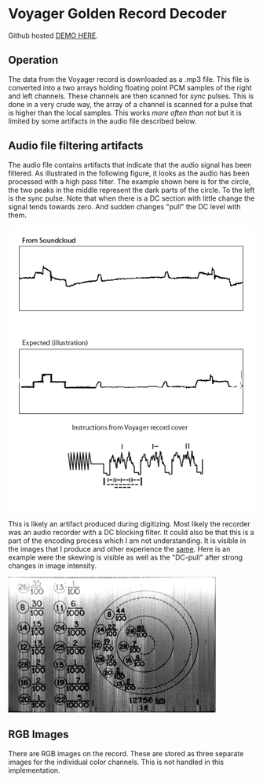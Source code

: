 # Voyager Golden Record Decoder

Github hosted [DEMO HERE](https://maltegruber.github.io/voyager-record-decoder).

## Operation
The data from the Voyager record is downloaded as a .mp3 file. This file is converted into a two arrays holding floating point PCM samples of the right and left channels. These channels are then scanned for *sync* pulses. This is done in a very crude way, the array of a channel is scanned for a pulse that is higher than the local samples. This works *more often than not* but it is limited by some artifacts in the audio file described below.

## Audio file filtering artifacts
The audio file contains artifacts that indicate that the audio signal has been filtered. As illustrated in the following figure, it looks as the audio has been processed with a high pass filter. The example shown here is for the circle, the two peaks in the middle represent the dark parts of the circle. To the left is the sync pulse. Note that when there is a DC section with little change the signal tends towards zero. And sudden changes "pull" the DC level with them.

![High pass filtering illustration](/doc/voyager-lp.png)

This is likely an artifact produced during digitizing. Most likely the recorder was an audio recorder with a DC blocking filter. It could also be that this is a part of the encoding process which I am not understanding. It is visible in the images that I produce and other experience the [same](https://boingboing.net/2017/09/05/how-to-decode-the-images-on-th.html). Here is an example were the skewing is visible as well as the "DC-pull" after strong changes in image intensity.

![High pass filtering effects on image](/doc/numbers.png)

## RGB Images
There are RGB images on the record. These are stored as three separate images for the individual color channels. This is not handled in this implementation.

